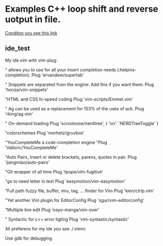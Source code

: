 # Examples C++ loop shift and reverse uotput in file.

[Conditon you see this link](https://github.com/netology-code/cppm-homeworks/tree/main/01/01)

## ide_test

My ide vim with vim-plug:

" allows you to use <Tab> for all your insert completion needs (:helpins-completion).
Plug 'ervandew/supertab'

" Snippets are separated from the engine. Add this if you want them:
Plug 'honza/vim-snippets'

"HTML and CSS hi-speed coding
Plug 'vim-scripts/Emmet.vim'

" Ag can be used as a replacement for 153% of the uses of ack.
Plug 'rking/ag.vim'

" On-demand loading
Plug 'scrooloose/nerdtree', { 'on':  'NERDTreeToggle' }

"colorschemes
Plug 'morhetz/gruvbox'

"YouCompleteMe a code-completion engine
"Plug 'Valloric/YouCompleteMe'

"Auto Pairs, Insert or delete brackets, parens, quotes in pair.
Plug 'jiangmiao/auto-pairs'

"Git wrapper of all time
Plug 'tpope/vim-fugitive'

"go to need letter in text
Plug 'easymotion/vim-easymotion'

"Full path fuzzy file, buffer, mru, tag, ... finder for Vim
Plug 'kien/ctrlp.vim'

"Yet another Vim plugin for EditorConfig
Plug 'sgur/vim-editorconfig'

"Multiple line edit
Plug 'osyo-manga/vim-over'

" Syntactic for c++ error ligting
Plug 'vim-syntastic/syntastic'

All preferens for my ide you see ./.vimrc

Use gdb for debugging.
